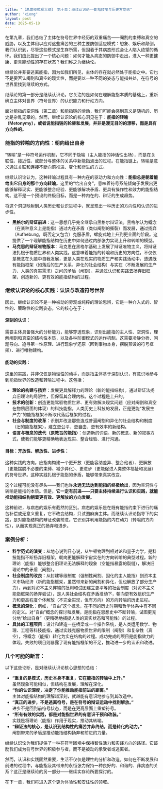 ```yaml
---
title: "【总体模式观大纲】 第十章：继续认识论——能指转喻与历史方向感"
author: "xiong"
layout: post
date: 2025-05-18
---
```


在第九章，我们总结了主体在符号世界中经历的双重痛苦——阉割的束缚和真空的威胁，以及主体用以应对这些痛苦的三种主要防御适应模式：想象、娱乐和颠倒。我们认识到，尽管这些模式是生存所需，但固着于其病态形式会让人陷入绝望的循环。我们由此提出了一个核心问题：如何才能从病态的防御中走出，进入一种更健康、更具能动性的存在状态？我们称之为继续论。

继续论并非要逃离能指，因为如我们所见，主体的存在就必然处于能指之中。它也不是要否认阉割和真空的现实性，而是要以一种不同的姿态与能指共处，在符号的世界里找到继续的方式。

继续论的第一部分是继续认识论。它关注的是如何在理解能指本质的基础上，重新确立主体对世界（符号世界）的认识能力和行动方向。

面对能指的空洞性（第二章）和能指链的滑动，我们可能会感到意义是随机的、历史是杂乱无章的。然而，继续认识论的核心洞见在于：**能指的转喻（Metonymy），或者说能指链的轮替和发展，并非是漫无目的的漂移，而是具有方向性的**。

### 能指的转喻的方向性：朝向给出自身
“转喻”是一种符号运作机制，它不同于隐喻（主人能指的神话性出场），而是在关联性、接近性、或部分与整体的关系中新能指涌出的过程。在能指链上，转喻是意义通过关联和连接不断向前推进、变化和衍生的方式。

继续认识论认为，这种转喻过程具有一种内在的驱动力和方向性：**能指总是朝着能给出它自身的那个方向转喻**。这里的“给出自身”，意味着符号系统倾向于发展出更能够解释现实、更能够整合经验、更能够解决矛盾、更具有操作性和效力的能指结构。这不是一个预设的终极目标，而是一种内在的、辩证的生成趋势。

将这个洞见映射到人类历史和认识进程中，就呈现出一种历史的方向性和认识的进步性。
- **黑格尔的辩证前进**：这一思想几乎完全继承自黑格尔辩证法。黑格尔认为概念（在某种意义上是能指）通过内在矛盾（类似阉割的撕裂）而发展，通过扬弃（Aufhebung，既否定又包含）克服矛盾，螺旋式地上升到更全面的阶段。这提供了一个理解能指结构在历史中如何通过内部张力实现上升和转喻的模型。
- **马克思的辩证唯物版本**：马克思在黑格尔基础上发展了辩证唯物主义，将辩证法扎根于物质世界和人类实践。这意味着能指的转喻和历史的方向性，不仅仅是概念在头脑中自我发展，更是人类在现实的物质生产和实践活动中，遭遇既有能指框架（如落后的生产关系、异化的社会结构）与实在（不断发展的生产力、人类的真实需求）之间的矛盾（阉割），并通过认识和实践去扬弃旧框架，创造新的、更有效的能指结构的过程。

### 继续认识论的核心实践：认识与改造符号世界
因此，继续认识论不是一种被动的旁观或纯粹的理论思辨，它是一种介入式的、智性的、策略性的实践姿态。它的核心在于：
#### **深刻的认识**：
需要主体具备强大的分析能力，能够穿透现象，识别出能指的主人性、空洞性，理解阉割和真空的结构性本质，以及各种防御模式的运作机制。这需要冷静分析、问题导向、追寻第一性原理、进行现象学还原（回到事物本身，摆脱预设的符号框架）、进行唯物建构。

#### **能动的实践**：
这里的实践，并非仅仅是物理性的动手，而是指主体基于深刻认识，有意识地参与到能指世界的改造和转喻过程中。这包括：
- **理论的构建与扬弃**：发展更具解释力的理论（新的能指结构），通过辩证法扬弃旧理论的局限性，但保留其合理内核。这个过程是上升的。
- **技术的创新**：创造更能驾驭物质世界、更有效解决现实问题（应对阉割和真空在物质层面的体现）的科技能指。人类历史上科技的发展，正是更能“发展生产力”的能指框架不断取代落后框架的过程。
- **社会与制度的改革**：识别并改造那些造成普遍阉割和异化的社会结构和制度（旧的能指框架），建立更公平、更自由、更有效率的新结构。
- **语言与概念的迭代（原教旨的能指）**：创造新的词语、新的概念、新的叙事方式，使我们能够更精确地表达现实、整合经验、进行沟通。

#### **目标：开放性、解放性、进步性**：
这种实践的方向，应指向构建一个更开放（更能容纳差异、整合他者）、更解放（更能摆脱不必要的束缚、减少异化）、更进步（更能促进人类整体福祉和发展）的符号世界。这种实践扎根于能指的矛盾，能够带来真实改变。

这个过程可能没有尽头——我们也许**永远无法达到能指的终极给出**，因为空洞性与转喻是能指的本质。但是，**它一定有前进——只要主体持续进行认识和实践，就能推动能指结构朝着更有效、更解放的方向发展**。

这种前进，与病态的娱乐有截然的区别。病态的娱乐是在既有能指约束下进行的痛苦补偿或无意义重复，它不改变结构，只试图麻痹主体。而继续认识论指导下的实践，是对能指结构的辩证改装前进，它识别并利用能指的内在动力（转喻的方向性），从而实现真正的扬弃和进步。

### 案例分析：
- **科学范式的演变**：从地心说到日心说，从牛顿物理到相对论和量子力学，是科技能指不断扬弃旧框架，朝向更能解释宇宙实在的方向转喻的典型过程。新的理论（能指）能够整合旧理论无法解释的现象（空能指暴露的裂缝），解决旧理论中的矛盾（阉割）。
- **社会制度的改良**：从封建等级制度（强制性阉割、固化的主人能指）到资本主义市场经济（新的能指框架，虽然带来新的阉割和异化，但也解放了部分生产力），再到对资本主义弊端的批判和试图建立更平等的社会制度（对资本主义能指框架的扬弃尝试），是人类社会结构在矛盾推动下，朝向更有效组织生产力和更高程度个体解放（不完全实现，但有方向）的方向转喻的历史进程。
- **概念的深化**：例如，“自由”这个概念，在不同的历史时期和哲学体系中有不同的定义。对“自由”概念的探讨和发展，是能指在思想史中不断转喻，试图更充分地“给出自身”（更精确地捕捉人类的真实状态和可能性）的过程。
- **具体的工程项目**：设计和建造一座桥梁或一个操作系统，是人类运用数学、物理、工程等科技能指，通过实践克服物质世界的限制（阉割）和复杂性（真空），将概念（能指）转化为实在结构的过程。成功完成的项目是能指效力的体现，失败的项目则暴露了现有能指框架的不足，推动进一步的认识和改进。

### 几个可能的断言：  

以下这些论断，是对继续认识论核心思想的总结：  
- **“重复的是模式，历史本身不重复，它在能指的转喻中上升。”**  
  虽然现象可能相似，但结构在发展，理解在深化。  
- **“你的认识深度，决定了你能推动能指前进的距离。”**  
  主体对能指结构的理解越深刻，就越能有意识地参与到其改造中。  
- **“真正的进步，不是逃离符号，是在符号的辩证运动中找到解放。”**  
  进步不是回到前符号状态，而是在更高层面上重塑符号。  
- **“所有有效的实践，都是对能指世界的有意识干预和改装。”**  
  实践是将理论（能指）作用于现实，推动其转喻。  
- **“辩证法的核心，是认识到结构性的痛苦并非终结，而是转化的动力。”**  
  阉割带来的矛盾是推动能指结构扬弃和前进的力量。  

继续认识论为我们提供了一种在符号困境中保持智性活力和实践方向的路径。它鼓励我们成为符号世界的积极参与者，而不是被动的承受者或逃离者。

然而，认识和实践固然重要，生活不仅仅是理性的分析和改造。如何在不断发展和前进的过程中，与能指及其带来的永恒张力保持一种良好的、和谐的、非病态的关系？这正是继续论的另一部分——继续实存论所要探讨的。

在下一章，我们将进入这个更为体验性和安住性的领域。